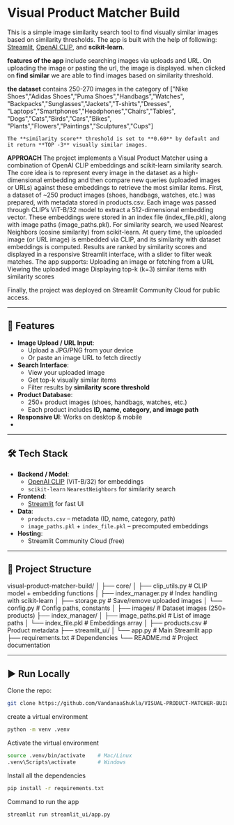 # Visual Product Matcher Build

This is a simple image similarity search tool to find visually similar images based on similarity thresholds. The app is built with the help of following: [Streamlit](https://streamlit.io/), [OpenAI CLIP](https://github.com/openai/CLIP), and **scikit-learn**.  

**features of the app** include searching images via uploads and URL. On uploading the image or pasting the url, the image is displayed.
when clicked on **find similar** we are able to find images based on similarity threshold.

**the dataset** contains 250-270 images in the category of  ["Nike Shoes","Adidas Shoes","Puma Shoes","Handbags","Watches",
    "Backpacks","Sunglasses","Jackets","T-shirts","Dresses",
    "Laptops","Smartphones","Headphones","Chairs","Tables",
    "Dogs","Cats","Birds","Cars","Bikes",
    "Plants","Flowers","Paintings","Sculptures","Cups"]

    The **similarity score** threshold is set to **0.60** by default and it return **TOP -3** visually similar images.



**APPROACH**
The project implements a Visual Product Matcher using a combination of OpenAI CLIP embeddings and scikit-learn similarity search. The core idea is to represent every image in the dataset as a high-dimensional embedding and then compare new queries (uploaded images or URLs) against these embeddings to retrieve the most similar items.
First, a dataset of ~250 product images (shoes, handbags, watches, etc.) was prepared, with metadata stored in products.csv. Each image was passed through CLIP’s ViT-B/32 model to extract a 512-dimensional embedding vector. These embeddings were stored in an index file (index_file.pkl), along with image paths (image_paths.pkl).
For similarity search, we used Nearest Neighbors (cosine similarity) from scikit-learn. At query time, the uploaded image (or URL image) is embedded via CLIP, and its similarity with dataset embeddings is computed. Results are ranked by similarity scores and displayed in a responsive Streamlit interface, with a slider to filter weak matches.
The app supports:
Uploading an image or fetching from a URL
Viewing the uploaded image
Displaying top-k (k=3) similar items with similarity scores

Finally, the project was deployed on Streamlit Community Cloud for public access.





---

## 🚀 Features

- **Image Upload / URL Input**: 
  - Upload a JPG/PNG from your device
  - Or paste an image URL to fetch directly
- **Search Interface**:
  - View your uploaded image
  - Get top-k visually similar items
  - Filter results by **similarity score threshold**
- **Product Database**:
  - 250+ product images (shoes, handbags, watches, etc.)
  - Each product includes **ID, name, category, and image path**
- **Responsive UI**: Works on desktop & mobile
- 

---

## 🛠️ Tech Stack

- **Backend / Model**:
  - [OpenAI CLIP](https://github.com/openai/CLIP) (ViT-B/32) for embeddings
  - `scikit-learn` `NearestNeighbors` for similarity search
- **Frontend**:
  - [Streamlit](https://streamlit.io/) for fast UI
- **Data**:
  - `products.csv` – metadata (ID, name, category, path)
  - `image_paths.pkl` + `index_file.pkl` – precomputed embeddings
- **Hosting**:
  - Streamlit Community Cloud (free)

---

## 📂 Project Structure

visual-product-matcher-build/
│
├── core/
│ ├── clip_utils.py # CLIP model + embedding functions
│ ├── index_manager.py # Index handling with scikit-learn
│ ├── storage.py # Save/remove uploaded images
│ └── config.py # Config paths, constants
│
├── images/ # Dataset images (250+ products)
├── index_manager/
│ ├── image_paths.pkl # List of image paths
│ └── index_file.pkl # Embeddings array
│
├── products.csv # Product metadata
├── streamlit_ui/
│ └── app.py # Main Streamlit app
├── requirements.txt # Dependencies
└── README.md # Project documentation


---

## ▶️ Run Locally

Clone the repo:
```bash
git clone https://github.com/VandanaaShukla/VISUAL-PRODUCT-MATCHER-BUILD.git
```

create a virtual environment 
```bash
python -m venv .venv
```
Activate the virtual environment
```bash
source .venv/bin/activate    # Mac/Linux
.venv\Scripts\activate       # Windows
```
Install all the dependencies
```bash
pip install -r requirements.txt
```
Command to run the app 
```bash
streamlit run streamlit_ui/app.py
```

